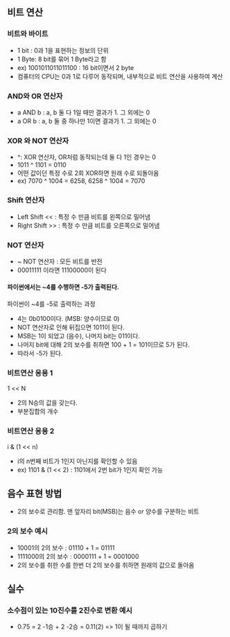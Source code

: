 ## 비트 연산
### 비트와 바이트
- 1 bit : 0과 1을 표현하는 정보의 단위
- 1 Byte: 8 bit를 묶어 1 Byte라고 함
- ex) 1001011011011100 : 16 bit이면서 2 byte
- 컴퓨터의 CPU는 0과 1로 다루어 동작되며, 내부적으로 비트 연산을 사용하여 계산


### AND와 OR 연산자
- a AND b : a, b 둘 다 1일 때만 결과가 1. 그 외에는 0
- a OR b : a, b 둘 중 하나만 1이면 결과가 1. 그 외에는 0


### XOR 와 NOT 연산자
- ^: XOR 연산자, OR처럼 동작되는데 둘 다 1인 경우는 0
- 1011 ^ 1101 = 0110
- 어떤 값이던 특정 수로 2회 XOR하면 원래 수로 되돌아옴
- ex) 7070 ^ 1004 = 6258, 6258 ^ 1004 = 7070


### Shift 연산자
- Left Shift << : 특정 수 만큼 비트를 왼쪽으로 밀어냄
- Right Shift >> : 특정 수 만큼 비트를 오른쪽으로 밀어냄


### NOT 연산자
- ~ NOT 연산자 : 모든 비트를 반전
- 00011111 이라면 11100000이 된다
#### **파이썬에서는 ~4를 수행하면 -5가 출력된다.**
파이썬이 ~4를 -5로 출력하는 과정
- 4는 0b0100이다. (MSB: 양수이므로 0)
- NOT 연산자로 인해 뒤집으면 1011이 된다.
- MSB는 1이 되었고 (음수), 나머지 bit는 011이다.
- 나머지 bit에 대해 2의 보수를 취하면 100 + 1 = 101이므로 5가 된다.
- 따라서 -5가 된다.


### 비트연산 응용 1
1 << N
- 2의 N승의 값을 갖는다.
- 부분집합의 개수


### 비트연산 응용 2
i & (1 << n)
- i의 n번째 비트가 1인지 아닌지를 확인할 수 있음
- ex) 1101 & (1 << 2) : 1101에서 2번 bit가 1인지 확인 가능


## 음수 표현 방법
- 2의 보수로 관리함. 맨 앞자리 bit(MSB)는 음수 or 양수를 구분하는 비트


### 2의 보수 예시
- 10001의 2의 보수 : 01110 + 1 = 01111
- 1111000의 2의 보수 : 0000111 + 1 = 0001000
- 2의 보수를 취한 수를 한번 더 2의 보수를 취하면 원래의 값으로 돌아옴


## 실수
### 소수점이 있는 10진수를 2진수로 변환 예시
- 0.75 = 2 -1승 + 2 -2승 = 0.11(2)
=> 1이 될 때까지 곱하기